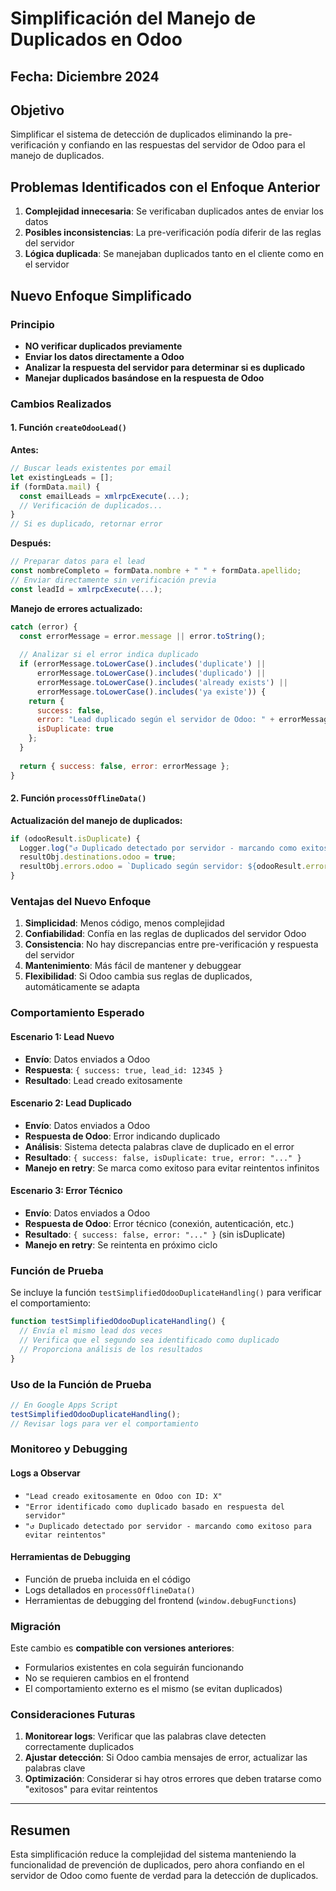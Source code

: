 # Simplificación del Manejo de Duplicados en Odoo

## Fecha: Diciembre 2024
## Objetivo
Simplificar el sistema de detección de duplicados eliminando la pre-verificación y confiando en las respuestas del servidor de Odoo para el manejo de duplicados.

## Problemas Identificados con el Enfoque Anterior
1. **Complejidad innecesaria**: Se verificaban duplicados antes de enviar los datos
2. **Posibles inconsistencias**: La pre-verificación podía diferir de las reglas del servidor
3. **Lógica duplicada**: Se manejaban duplicados tanto en el cliente como en el servidor

## Nuevo Enfoque Simplificado

### Principio
- **NO verificar duplicados previamente**
- **Enviar los datos directamente a Odoo**
- **Analizar la respuesta del servidor para determinar si es duplicado**
- **Manejar duplicados basándose en la respuesta de Odoo**

### Cambios Realizados

#### 1. Función `createOdooLead()` 
**Antes:**
```javascript
// Buscar leads existentes por email
let existingLeads = [];
if (formData.mail) {
  const emailLeads = xmlrpcExecute(...);
  // Verificación de duplicados...
}
// Si es duplicado, retornar error
```

**Después:**
```javascript
// Preparar datos para el lead
const nombreCompleto = formData.nombre + " " + formData.apellido;
// Enviar directamente sin verificación previa
const leadId = xmlrpcExecute(...);
```

**Manejo de errores actualizado:**
```javascript
catch (error) {
  const errorMessage = error.message || error.toString();
  
  // Analizar si el error indica duplicado
  if (errorMessage.toLowerCase().includes('duplicate') || 
      errorMessage.toLowerCase().includes('duplicado') ||
      errorMessage.toLowerCase().includes('already exists') ||
      errorMessage.toLowerCase().includes('ya existe')) {
    return { 
      success: false, 
      error: "Lead duplicado según el servidor de Odoo: " + errorMessage,
      isDuplicate: true
    };
  }
  
  return { success: false, error: errorMessage };
}
```

#### 2. Función `processOfflineData()`
**Actualización del manejo de duplicados:**
```javascript
if (odooResult.isDuplicate) {
  Logger.log("↺ Duplicado detectado por servidor - marcando como exitoso para evitar reintentos");
  resultObj.destinations.odoo = true;
  resultObj.errors.odoo = `Duplicado según servidor: ${odooResult.error}`;
}
```

### Ventajas del Nuevo Enfoque

1. **Simplicidad**: Menos código, menos complejidad
2. **Confiabilidad**: Confía en las reglas de duplicados del servidor Odoo
3. **Consistencia**: No hay discrepancias entre pre-verificación y respuesta del servidor
4. **Mantenimiento**: Más fácil de mantener y debuggear
5. **Flexibilidad**: Si Odoo cambia sus reglas de duplicados, automáticamente se adapta

### Comportamiento Esperado

#### Escenario 1: Lead Nuevo
- **Envío**: Datos enviados a Odoo
- **Respuesta**: `{ success: true, lead_id: 12345 }`
- **Resultado**: Lead creado exitosamente

#### Escenario 2: Lead Duplicado
- **Envío**: Datos enviados a Odoo
- **Respuesta de Odoo**: Error indicando duplicado
- **Análisis**: Sistema detecta palabras clave de duplicado en el error
- **Resultado**: `{ success: false, isDuplicate: true, error: "..." }`
- **Manejo en retry**: Se marca como exitoso para evitar reintentos infinitos

#### Escenario 3: Error Técnico
- **Envío**: Datos enviados a Odoo
- **Respuesta de Odoo**: Error técnico (conexión, autenticación, etc.)
- **Resultado**: `{ success: false, error: "..." }` (sin isDuplicate)
- **Manejo en retry**: Se reintenta en próximo ciclo

### Función de Prueba
Se incluye la función `testSimplifiedOdooDuplicateHandling()` para verificar el comportamiento:

```javascript
function testSimplifiedOdooDuplicateHandling() {
  // Envía el mismo lead dos veces
  // Verifica que el segundo sea identificado como duplicado
  // Proporciona análisis de los resultados
}
```

### Uso de la Función de Prueba
```javascript
// En Google Apps Script
testSimplifiedOdooDuplicateHandling();
// Revisar logs para ver el comportamiento
```

### Monitoreo y Debugging

#### Logs a Observar
- `"Lead creado exitosamente en Odoo con ID: X"`
- `"Error identificado como duplicado basado en respuesta del servidor"`
- `"↺ Duplicado detectado por servidor - marcando como exitoso para evitar reintentos"`

#### Herramientas de Debugging
- Función de prueba incluida en el código
- Logs detallados en `processOfflineData()`
- Herramientas de debugging del frontend (`window.debugFunctions`)

### Migración
Este cambio es **compatible con versiones anteriores**:
- Formularios existentes en cola seguirán funcionando
- No se requieren cambios en el frontend
- El comportamiento externo es el mismo (se evitan duplicados)

### Consideraciones Futuras
1. **Monitorear logs**: Verificar que las palabras clave detecten correctamente duplicados
2. **Ajustar detección**: Si Odoo cambia mensajes de error, actualizar las palabras clave
3. **Optimización**: Considerar si hay otros errores que deben tratarse como "exitosos" para evitar reintentos

---

## Resumen
Esta simplificación reduce la complejidad del sistema manteniendo la funcionalidad de prevención de duplicados, pero ahora confiando en el servidor de Odoo como fuente de verdad para la detección de duplicados.
